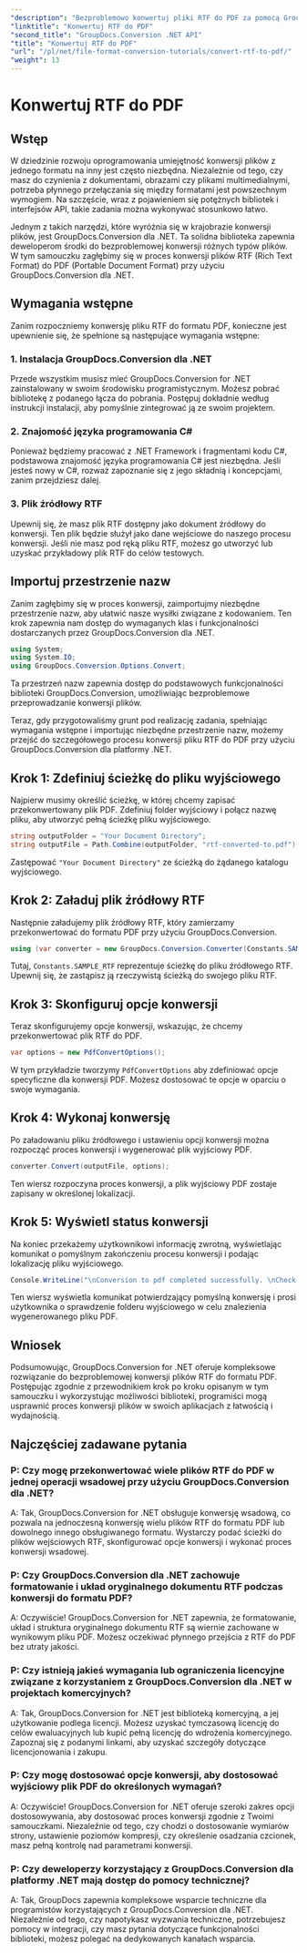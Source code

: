 ```yaml
---
"description": "Bezproblemowo konwertuj pliki RTF do PDF za pomocą GroupDocs.Conversion dla .NET. Postępuj zgodnie z naszymi instrukcjami krok po kroku dotyczącymi integracji i uwolnij moc konwersji plików."
"linktitle": "Konwertuj RTF do PDF"
"second_title": "GroupDocs.Conversion .NET API"
"title": "Konwertuj RTF do PDF"
"url": "/pl/net/file-format-conversion-tutorials/convert-rtf-to-pdf/"
"weight": 13
---
```


# Konwertuj RTF do PDF

## Wstęp

W dziedzinie rozwoju oprogramowania umiejętność konwersji plików z jednego formatu na inny jest często niezbędna. Niezależnie od tego, czy masz do czynienia z dokumentami, obrazami czy plikami multimedialnymi, potrzeba płynnego przełączania się między formatami jest powszechnym wymogiem. Na szczęście, wraz z pojawieniem się potężnych bibliotek i interfejsów API, takie zadania można wykonywać stosunkowo łatwo.

Jednym z takich narzędzi, które wyróżnia się w krajobrazie konwersji plików, jest GroupDocs.Conversion dla .NET. Ta solidna biblioteka zapewnia deweloperom środki do bezproblemowej konwersji różnych typów plików. W tym samouczku zagłębimy się w proces konwersji plików RTF (Rich Text Format) do PDF (Portable Document Format) przy użyciu GroupDocs.Conversion dla .NET.

## Wymagania wstępne

Zanim rozpoczniemy konwersję pliku RTF do formatu PDF, konieczne jest upewnienie się, że spełnione są następujące wymagania wstępne:

### 1. Instalacja GroupDocs.Conversion dla .NET

Przede wszystkim musisz mieć GroupDocs.Conversion for .NET zainstalowany w swoim środowisku programistycznym. Możesz pobrać bibliotekę z podanego łącza do pobrania. Postępuj dokładnie według instrukcji instalacji, aby pomyślnie zintegrować ją ze swoim projektem.

### 2. Znajomość języka programowania C#

Ponieważ będziemy pracować z .NET Framework i fragmentami kodu C#, podstawowa znajomość języka programowania C# jest niezbędna. Jeśli jesteś nowy w C#, rozważ zapoznanie się z jego składnią i koncepcjami, zanim przejdziesz dalej.

### 3. Plik źródłowy RTF

Upewnij się, że masz plik RTF dostępny jako dokument źródłowy do konwersji. Ten plik będzie służył jako dane wejściowe do naszego procesu konwersji. Jeśli nie masz pod ręką pliku RTF, możesz go utworzyć lub uzyskać przykładowy plik RTF do celów testowych.

## Importuj przestrzenie nazw

Zanim zagłębimy się w proces konwersji, zaimportujmy niezbędne przestrzenie nazw, aby ułatwić nasze wysiłki związane z kodowaniem. Ten krok zapewnia nam dostęp do wymaganych klas i funkcjonalności dostarczanych przez GroupDocs.Conversion dla .NET.

```csharp
using System;
using System.IO;
using GroupDocs.Conversion.Options.Convert;
```

Ta przestrzeń nazw zapewnia dostęp do podstawowych funkcjonalności biblioteki GroupDocs.Conversion, umożliwiając bezproblemowe przeprowadzanie konwersji plików.

Teraz, gdy przygotowaliśmy grunt pod realizację zadania, spełniając wymagania wstępne i importując niezbędne przestrzenie nazw, możemy przejść do szczegółowego procesu konwersji pliku RTF do PDF przy użyciu GroupDocs.Conversion dla platformy .NET.

## Krok 1: Zdefiniuj ścieżkę do pliku wyjściowego

Najpierw musimy określić ścieżkę, w której chcemy zapisać przekonwertowany plik PDF. Zdefiniuj folder wyjściowy i połącz nazwę pliku, aby utworzyć pełną ścieżkę pliku wyjściowego.

```csharp
string outputFolder = "Your Document Directory";
string outputFile = Path.Combine(outputFolder, "rtf-converted-to.pdf");
```

Zastępować `"Your Document Directory"` ze ścieżką do żądanego katalogu wyjściowego.

## Krok 2: Załaduj plik źródłowy RTF

Następnie załadujemy plik źródłowy RTF, który zamierzamy przekonwertować do formatu PDF przy użyciu GroupDocs.Conversion.

```csharp
using (var converter = new GroupDocs.Conversion.Converter(Constants.SAMPLE_RTF))
```

Tutaj, `Constants.SAMPLE_RTF` reprezentuje ścieżkę do pliku źródłowego RTF. Upewnij się, że zastąpisz ją rzeczywistą ścieżką do swojego pliku RTF.

## Krok 3: Skonfiguruj opcje konwersji

Teraz skonfigurujemy opcje konwersji, wskazując, że chcemy przekonwertować plik RTF do PDF.

```csharp
var options = new PdfConvertOptions();
```

W tym przykładzie tworzymy `PdfConvertOptions` aby zdefiniować opcje specyficzne dla konwersji PDF. Możesz dostosować te opcje w oparciu o swoje wymagania.

## Krok 4: Wykonaj konwersję

Po załadowaniu pliku źródłowego i ustawieniu opcji konwersji można rozpocząć proces konwersji i wygenerować plik wyjściowy PDF.

```csharp
converter.Convert(outputFile, options);
```

Ten wiersz rozpoczyna proces konwersji, a plik wyjściowy PDF zostaje zapisany w określonej lokalizacji.

## Krok 5: Wyświetl status konwersji

Na koniec przekażemy użytkownikowi informację zwrotną, wyświetlając komunikat o pomyślnym zakończeniu procesu konwersji i podając lokalizację pliku wyjściowego.

```csharp
Console.WriteLine("\nConversion to pdf completed successfully. \nCheck output in {0}", outputFolder);
```

Ten wiersz wyświetla komunikat potwierdzający pomyślną konwersję i prosi użytkownika o sprawdzenie folderu wyjściowego w celu znalezienia wygenerowanego pliku PDF.

## Wniosek

Podsumowując, GroupDocs.Conversion for .NET oferuje kompleksowe rozwiązanie do bezproblemowej konwersji plików RTF do formatu PDF. Postępując zgodnie z przewodnikiem krok po kroku opisanym w tym samouczku i wykorzystując możliwości biblioteki, programiści mogą usprawnić proces konwersji plików w swoich aplikacjach z łatwością i wydajnością.

## Najczęściej zadawane pytania

### P: Czy mogę przekonwertować wiele plików RTF do PDF w jednej operacji wsadowej przy użyciu GroupDocs.Conversion dla .NET?

A: Tak, GroupDocs.Conversion for .NET obsługuje konwersję wsadową, co pozwala na jednoczesną konwersję wielu plików RTF do formatu PDF lub dowolnego innego obsługiwanego formatu. Wystarczy podać ścieżki do plików wejściowych RTF, skonfigurować opcje konwersji i wykonać proces konwersji wsadowej.

### P: Czy GroupDocs.Conversion dla .NET zachowuje formatowanie i układ oryginalnego dokumentu RTF podczas konwersji do formatu PDF?

A: Oczywiście! GroupDocs.Conversion for .NET zapewnia, że formatowanie, układ i struktura oryginalnego dokumentu RTF są wiernie zachowane w wynikowym pliku PDF. Możesz oczekiwać płynnego przejścia z RTF do PDF bez utraty jakości.

### P: Czy istnieją jakieś wymagania lub ograniczenia licencyjne związane z korzystaniem z GroupDocs.Conversion dla .NET w projektach komercyjnych?

A: Tak, GroupDocs.Conversion for .NET jest biblioteką komercyjną, a jej użytkowanie podlega licencji. Możesz uzyskać tymczasową licencję do celów ewaluacyjnych lub kupić pełną licencję do wdrożenia komercyjnego. Zapoznaj się z podanymi linkami, aby uzyskać szczegóły dotyczące licencjonowania i zakupu.

### P: Czy mogę dostosować opcje konwersji, aby dostosować wyjściowy plik PDF do określonych wymagań?

A: Oczywiście! GroupDocs.Conversion for .NET oferuje szeroki zakres opcji dostosowywania, aby dostosować proces konwersji zgodnie z Twoimi samouczkami. Niezależnie od tego, czy chodzi o dostosowanie wymiarów strony, ustawienie poziomów kompresji, czy określenie osadzania czcionek, masz pełną kontrolę nad parametrami konwersji.

### P: Czy deweloperzy korzystający z GroupDocs.Conversion dla platformy .NET mają dostęp do pomocy technicznej?

A: Tak, GroupDocs zapewnia kompleksowe wsparcie techniczne dla programistów korzystających z GroupDocs.Conversion dla .NET. Niezależnie od tego, czy napotykasz wyzwania techniczne, potrzebujesz pomocy w integracji, czy masz pytania dotyczące funkcjonalności biblioteki, możesz polegać na dedykowanych kanałach wsparcia.